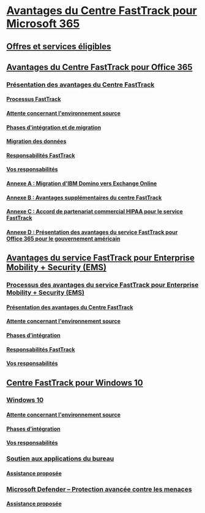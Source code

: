 # [Avantages du Centre FastTrack pour Microsoft 365](M365-fasttrack-benefit-overview.md)
## [Offres et services éligibles](M365-eligible-services-and-plans.md)
## [Avantages du Centre FastTrack pour Office 365](O365-fasttrack-benefit-for-office-365.md)
### [Présentation des avantages du Centre FastTrack](O365-fasttrack-benefit-overview.md)
#### [Processus FastTrack](O365-fasttrack-process.md)
#### [Attente concernant l'environnement source](O365-source-environment-expectations.md)
#### [Phases d'intégration et de migration](O365-onboarding-and-migration.md)
#### [Migration des données](O365-data-migration.md)
#### [Responsabilités FastTrack](O365-fasttrack-responsibilities.md)
#### [Vos responsabilités](O365-your-responsibilities.md)
#### [Annexe A : Migration d'IBM Domino vers Exchange Online](O365-from-ibm-domino-to-exchange-online.md)
#### [Annexe B : Avantages supplémentaires du centre FastTrack](O365-fasttrack-additional-benefits.md)
#### [Annexe C : Accord de partenariat commercial HIPAA pour le service FastTrack](O365-hipaa-business-associate-agreement.md)
#### [Annexe D : Présentation des avantages du service FastTrack pour Office 365 pour le gouvernement américain](US-Gov-appendix-overview.md)
## [Avantages du service FastTrack pour Enterprise Mobility + Security (EMS)](EMS-fasttrack-benefit-for-EMS.md)
### [Processus des avantages du service FastTrack pour Enterprise Mobility + Security (EMS)](EMS-fasttrack-process.md)
#### [Présentation des avantages du Centre FastTrack](EMS-fasttrack-benefit-overview.md)
#### [Attente concernant l'environnement source](EMS-source-environment-expectations.md)
#### [Phases d’intégration](EMS-onboarding-phases.md)
#### [Responsabilités FastTrack](EMS-fasttrack-responsibilities.md)
#### [Vos responsabilités](EMS-your-responsibilities.md)
## [Centre FastTrack pour Windows 10](Win-10-fasttrack-benefit-for-windows-10.md)
### [Windows 10](Win-10-windows-10.md)
#### [Attente concernant l'environnement source](Win-10-source-environment-expectations.md)
#### [Phases d’intégration](Win-10-onboarding-phases.md)
#### [Vos responsabilités](Win-10-your-responsibilities.md)
### [Soutien aux applications du bureau](Win-10-desktop-app-assure.md)
#### [Assistance proposée](Win-10-daa-assistance-offered.md)
### [Microsoft Defender – Protection avancée contre les menaces](Win-10-microsoft-defender-atp.md)
#### [Assistance proposée](Win-10-microsoft-defender-atp-assistance-offered.md)